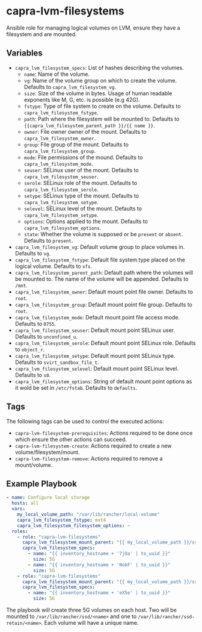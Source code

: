 # capra-lvm-filesystems

Ansible role for managing logical volumes on LVM, ensure they have a filesystem
and are mounted.

## Variables

* `capra_lvm_filesystem_specs`: List of hashes describing the volumes.
  * `name`: Name of the volume.
  * `vg`: Name of the volume group on which to create the volume.
    Defaults to `capra_lvm_filesystem_vg`.
  * `size`: Size of the volume in bytes. Usage of human readable exponents like
    M, G, etc. is possible (e.g 42G).
  * `fstype`: Type of file system to create on the volume.
    Defaults to `capra_lvm_filesystem_fstype`.
  * `path`: Path where the filesystem will be mounted to.
    Defaults to `{{capra_lvm_filesystem_parent_path }}/{{ name }}`.
  * `owner`: File owner owner of the mount.
    Defaults to `capra_lvm_filesystem_owner`.
  * `group`: File group of the mount.
    Defaults to `capra_lvm_filesystem_group`.
  * `mode`: File permissions of the mound.
    Defaults to `capra_lvm_filesystem_mode`.
  * `seuser`: SELinux user of the mount.
    Defaults to `capra_lvm_filesystem_seuser`.
  * `serole`: SELinux role of the mount.
    Defaults to `capra_lvm_filesystem_serole`.
  * `setype`: SELinux type of the mount.
    Defaults to `capra_lvm_filesystem_setype`.
  * `selevel`: SELinux level of the mount.
    Defaults to `capra_lvm_filesystem_setype`.
  * `options`: Options applied to the mount.
    Defaults to `capra_lvm_filesystem_options`.
  * `state`: Whether the volume is supposed or be `present` or `absent`.
    Defaults to `present`.
* `capra_lvm_filesystem_vg`: Default volume group to place volumes in.
  Defaults to `vg`.
* `capra_lvm_filesystem_fstype`: Default file system type placed on the logical
  volume.
  Defaults to `xfs`.
* `capra_lvm_filesystem_parent_path`: Default path where the volumes will be
  mounted to.  The name of the volume will be appended.
  Defaults to `/mnt`.
* `capra_lvm_filesystem_owner`: Default mount point file owner.
  Defaults to `root`.
* `capra_lvm_filesystem_group`: Default mount point file group.
  Defaults to `root`.
* `capra_lvm_filesystem_mode`: Default mount point file access mode.
  Defaults to `0755`.
* `capra_lvm_filesystem_seuser`: Default mount point SELinux user.
  Defaults to `unconfined_u`.
* `capra_lvm_filesystem_serole`: Default mount point SELinux role.
  Defaults to `object_r`.
* `capra_lvm_filesystem_setype`: Default mount point SELinux type.
  Defaults to `svirt_sandbox_file_t`.
* `capra_lvm_filesystem_selevel`: Default mount point SELinux level.
  Defaults to `s0`.
* `capra_lvm_filesystem_options`: String of default mount point options as it
  wold be set in `/etc/fstab`.
  Defaults to `defaults`.

## Tags

The following tags can be used to control the executed actions:

* `capra-lvm-filesystem-prerequisites`:
  Actions required to be done once which ensure the other actions can succeed.
* `capra-lvm-filesystem-create`:
  Actions required to create a new volume/filesystem/mount.
* `capra-lvm-filesystem-remove`:
  Actions required to remove a mount/volume.

## Example Playbook

```yaml
- name: Configure local storage
  hosts: all
  vars:
    my_local_volume_path: "/var/lib/rancher/local-volume"
    capra_lvm_filesystem_fstype: ext4
    capra_lvm_filesystem_filesystem_options: ~
  roles:
    - role: "capra-lvm-filesystems"
      capra_lvm_filesystem_mount_parent: "{{ my_local_volume_path }}/ssd"
      capra_lvm_filesystem_specs:
        - name: "{{ inventory_hostname + '7jOa' | to_uuid }}"
          size: 5G
        - name: "{{ inventory_hostname + 'NobF' | to_uuid }}"
          size: 5G
    - role: "capra-lvm-filesystems"
      capra_lvm_filesystem_mount_parent: "{{ my_local_volume_path }}/ssd-retain"
      capra_lvm_filesystem_specs:
        - name: "{{ inventory_hostname + 'eX5e' | to_uuid }}"
          size: 5G
```

The playbook will create three 5G volumes on each host. Two will be mounted to
`/var/lib/rancher/ssd/<name>` and one to `/var/lib/rancher/ssd-retain/<name>`.
Each volume will have a unique name.

